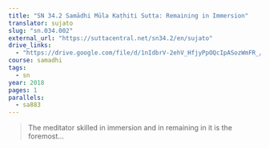 ```yaml
---
title: "SN 34.2 Samādhi Mūla Kaṭhiti Sutta: Remaining in Immersion"
translator: sujato
slug: "sn.034.002"
external_url: "https://suttacentral.net/sn34.2/en/sujato"
drive_links:
  - "https://drive.google.com/file/d/1nIdbrV-2ehV_HfjyPpOQcIpASozWmFR_/view?usp=drivesdk"
course: samadhi
tags:
  - sn
year: 2018
pages: 1
parallels:
  - sa883
---
```


> The meditator skilled in immersion and in remaining in it is the foremost...
